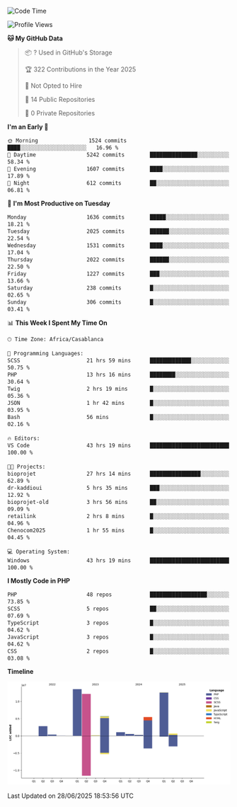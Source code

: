 <!--START_SECTION:waka-->
![Code Time](http://img.shields.io/badge/Code%20Time-6%2C253%20hrs%2029%20mins-blue)

![Profile Views](http://img.shields.io/badge/Profile%20Views-0-blue)

**🐱 My GitHub Data** 

> 📦 ? Used in GitHub's Storage 
 > 
> 🏆 322 Contributions in the Year 2025
 > 
> 🚫 Not Opted to Hire
 > 
> 📜 14 Public Repositories 
 > 
> 🔑 0 Private Repositories 
 > 
**I'm an Early 🐤** 

```text
🌞 Morning                1524 commits        ████░░░░░░░░░░░░░░░░░░░░░   16.96 % 
🌆 Daytime                5242 commits        ███████████████░░░░░░░░░░   58.34 % 
🌃 Evening                1607 commits        ████░░░░░░░░░░░░░░░░░░░░░   17.89 % 
🌙 Night                  612 commits         ██░░░░░░░░░░░░░░░░░░░░░░░   06.81 % 
```
📅 **I'm Most Productive on Tuesday** 

```text
Monday                   1636 commits        █████░░░░░░░░░░░░░░░░░░░░   18.21 % 
Tuesday                  2025 commits        ██████░░░░░░░░░░░░░░░░░░░   22.54 % 
Wednesday                1531 commits        ████░░░░░░░░░░░░░░░░░░░░░   17.04 % 
Thursday                 2022 commits        ██████░░░░░░░░░░░░░░░░░░░   22.50 % 
Friday                   1227 commits        ███░░░░░░░░░░░░░░░░░░░░░░   13.66 % 
Saturday                 238 commits         █░░░░░░░░░░░░░░░░░░░░░░░░   02.65 % 
Sunday                   306 commits         █░░░░░░░░░░░░░░░░░░░░░░░░   03.41 % 
```


📊 **This Week I Spent My Time On** 

```text
🕑︎ Time Zone: Africa/Casablanca

💬 Programming Languages: 
SCSS                     21 hrs 59 mins      █████████████░░░░░░░░░░░░   50.75 % 
PHP                      13 hrs 16 mins      ████████░░░░░░░░░░░░░░░░░   30.64 % 
Twig                     2 hrs 19 mins       █░░░░░░░░░░░░░░░░░░░░░░░░   05.36 % 
JSON                     1 hr 42 mins        █░░░░░░░░░░░░░░░░░░░░░░░░   03.95 % 
Bash                     56 mins             █░░░░░░░░░░░░░░░░░░░░░░░░   02.16 % 

🔥 Editors: 
VS Code                  43 hrs 19 mins      █████████████████████████   100.00 % 

🐱‍💻 Projects: 
bioprojet                27 hrs 14 mins      ████████████████░░░░░░░░░   62.89 % 
dr-kaddioui              5 hrs 35 mins       ███░░░░░░░░░░░░░░░░░░░░░░   12.92 % 
bioprojet-old            3 hrs 56 mins       ██░░░░░░░░░░░░░░░░░░░░░░░   09.09 % 
retailink                2 hrs 8 mins        █░░░░░░░░░░░░░░░░░░░░░░░░   04.96 % 
Chenocom2025             1 hr 55 mins        █░░░░░░░░░░░░░░░░░░░░░░░░   04.45 % 

💻 Operating System: 
Windows                  43 hrs 19 mins      █████████████████████████   100.00 % 
```

**I Mostly Code in PHP** 

```text
PHP                      48 repos            ██████████████████░░░░░░░   73.85 % 
SCSS                     5 repos             ██░░░░░░░░░░░░░░░░░░░░░░░   07.69 % 
TypeScript               3 repos             █░░░░░░░░░░░░░░░░░░░░░░░░   04.62 % 
JavaScript               3 repos             █░░░░░░░░░░░░░░░░░░░░░░░░   04.62 % 
CSS                      2 repos             █░░░░░░░░░░░░░░░░░░░░░░░░   03.08 % 
```



**Timeline**

![Lines of Code chart](https://raw.githubusercontent.com/tahar-elgunaoui/tahar-elgunaoui/main/assets/bar_graph.png)


 Last Updated on 28/06/2025 18:53:56 UTC
<!--END_SECTION:waka-->
